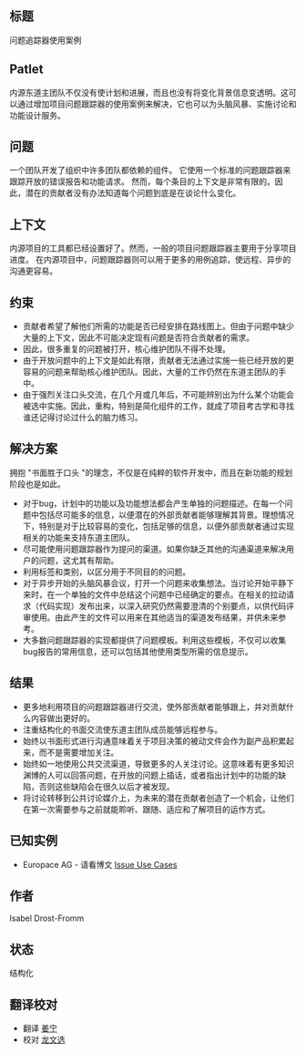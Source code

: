 ## 标题

问题追踪器使用案例

## Patlet

内源东道主团队不仅没有使计划和进展，而且也没有将变化背景信息变透明。这可以通过增加项目问题跟踪器的使用案例来解决，它也可以为头脑风暴、实施讨论和功能设计服务。

## 问题

一个团队开发了组织中许多团队都依赖的组件。
它使用一个标准的问题跟踪器来跟踪开放的错误报告和功能请求。
然而，每个条目的上下文是非常有限的。因此，潜在的贡献者没有办法知道每个问题到底是在谈论什么变化。

## 上下文

内源项目的工具都已经设置好了。然而，一般的项目问题跟踪器主要用于分享项目进度。
在内源项目中，问题跟踪器则可以用于更多的用例追踪，使远程、异步的沟通更容易。

## 约束

- 贡献者希望了解他们所需的功能是否已经安排在路线图上。但由于问题中缺少大量的上下文，因此不可能决定现有问题是否符合贡献者的需求。
- 因此，很多重复的问题被打开，核心维护团队不得不处理。
- 由于开放问题中的上下文是如此有限，贡献者无法通过实施一些已经开放的更容易的问题来帮助核心维护团队。因此，大量的工作仍然在东道主团队的手中。
- 由于强烈关注口头交流，在几个月或几年后，不可能辨别出为什么某个功能会被选中实施。因此，重构，特别是简化组件的工作，就成了项目考古学和寻找谁还记得讨论过什么的脑力练习。

## 解决方案

拥抱 "书面胜于口头 "的理念，不仅是在纯粹的软件开发中，而且在新功能的规划阶段也是如此。

- 对于bug，计划中的功能以及功能想法都会产生单独的问题描述。在每一个问题中包括尽可能多的信息，以便潜在的外部贡献者能够理解其背景。理想情况下，特别是对于比较容易的变化，包括足够的信息，以便外部贡献者通过实现相关的功能来支持东道主团队。
- 尽可能使用问题跟踪器作为提问的渠道。如果你缺乏其他的沟通渠道来解决用户的问题，这尤其有帮助。
- 利用标签和类别，以区分用于不同目的的问题。
- 对于异步开始的头脑风暴会议，打开一个问题来收集想法。当讨论开始平静下来时，在一个单独的文件中总结这个问题中已经确定的要点。在相关的拉动请求（代码实现）发布出来，以深入研究仍然需要澄清的个别要点，以供代码评审使用。由此产生的文件可以用来在其他适当的渠道发布结果，并供未来参考。
- 大多数问题跟踪器的实现都提供了问题模板。利用这些模板，不仅可以收集bug报告的常用信息，还可以包括其他使用类型所需的信息提示。

## 结果

- 更多地利用项目的问题跟踪器进行交流，使外部贡献者能够跟上，并对贡献什么内容做出更好的。
- 注重结构化的书面交流使东道主团队成员能够远程参与。
- 始终以书面形式进行沟通意味着关于项目决策的被动文件会作为副产品积累起来，而不是需要增加关注。
- 始终如一地使用公共交流渠道，导致更多的人关注讨论。这意味着有更多知识渊博的人可以回答问题，在开放的问题上插话，或者指出计划中的功能的缺陷，否则这些缺陷会在很久以后才被发现。
- 将讨论转移到公共讨论媒介上，为未来的潜在贡献者创造了一个机会，让他们在第一次需要参与之前就能聆听、跟随、适应和了解项目的运作方式。

## 已知实例

* Europace AG - 请看博文 [Issue Use Cases](https://tech.europace.de/post/using-issues-for-asking-questions-and-tracking-work/)

## 作者

Isabel Drost-Fromm

## 状态

结构化

## 翻译校对

* 翻译 [姜宁](https://github.com/willemjiang)
* 校对 [龙文选](https://github.com/hncslwx)
